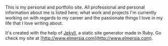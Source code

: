 This is my personal and portfolio site. All professional and personal information about me is listed here; what work and projects I'm currently working on with regards to my career and the passionate things I love in my life that I love writing about.

It's created with the help of [Jekyll](http://jekyllrb.com), a static site generator made in Ruby. Go check my site at [http://www.elmersia.com](http://www.elmersia.com).